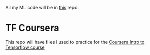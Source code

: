 All my ML code will be in [this](https://github.com/RaglandCodes/Learning-ML) repo.

# TF Coursera

This repo will have files I used to practice for the [Coursera Intro to Tensorflow course](https://www.coursera.org/learn/introduction-tensorflow)
